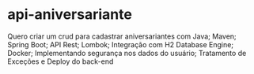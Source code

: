 # api-aniversariante
Quero criar um crud para cadastrar aniversariantes com Java; Maven; Spring Boot; API Rest; Lombok; Integração com H2 Database Engine; Docker; Implementando segurança nos dados do usuário; Tratamento de Exceções e Deploy do back-end
